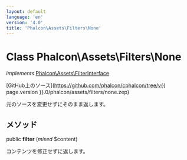 ```yaml
---
layout: default
language: 'en'
version: '4.0'
title: 'Phalcon\Assets\Filters\None'
---
```


# Class **Phalcon\Assets\Filters\None**

*implements* [Phalcon\Assets\FilterInterface](Phalcon_Assets_FilterInterface)

[GitHub上のソース](https://github.com/phalcon/cphalcon/tree/v{{ page.version }}.0/phalcon/assets/filters/none.zep)

元のソースを変更せずにそのまま返します。

## メソッド

public **filter** (*mixed* $content)

コンテンツを修正せずに返します。
